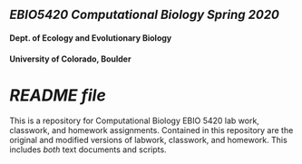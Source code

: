 ## _EBIO5420 Computational Biology Spring 2020_ ##
#### Dept. of Ecology and Evolutionary Biology ####
#### University of Colorado, Boulder ####

# _**README file**_ #

This is a repository for Computational Biology EBIO 5420 lab work, classwork, and homework assignments. Contained in this repository are the original and modified versions of labwork, classwork, and homework. This includes _both_ text documents and scripts.
